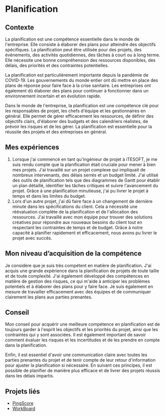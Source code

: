# Planification

## Contexte

La planification est une compétence essentielle dans le monde de l'entreprise. Elle consiste à élaborer des plans pour
atteindre des objectifs spécifiques. La planification peut être utilisée pour des projets, des événements, des activités
quotidiennes, des tâches à court ou à long terme. Elle nécessite une bonne compréhension des ressources disponibles, des
délais, des priorités et des contraintes potentielles.

La planification est particulièrement importante depuis la pandémie de COVID-19. Les gouvernements du monde entier
ont dû mettre en place des plans de réponse pour faire face à la crise sanitaire. Les entreprises ont également dû
élaborer des plans pour continuer à fonctionner dans un environnement incertain et en évolution rapide.

Dans le monde de l'entreprise, la planification est une compétence clé pour les responsables de projet, les chefs
d'équipe et les gestionnaires en général. Elle permet de gérer efficacement les ressources, de définir des objectifs
clairs, d'élaborer des budgets et des calendriers réalistes, de prévoir les risques et de les gérer. La planification
est essentielle pour la réussite des projets et des entreprises en général.

## Mes expériences

1. Lorsque j'ai commencé en tant qu'ingénieur de projet à iTESOFT, je me suis rendu compte que la planification était
   cruciale pour mener à bien mes projets. J'ai travaillé sur un projet complexe qui impliquait de nombreux
   intervenants, des délais serrés et un budget limité. J'ai utilisé des outils de planification tels que des diagrammes
   de Gantt pour établir un plan détaillé, identifier les tâches critiques et suivre l'avancement du projet. Grâce à une
   planification minutieuse, j'ai pu livrer le projet à temps et dans les limites du budget.
2. Lors d'un autre projet, j'ai dû faire face à un changement de dernière minute dans les spécifications du client. Cela
   a nécessité une réévaluation complète de la planification et de l'allocation des ressources. J'ai travaillé avec mon
   équipe pour trouver des solutions créatives pour répondre aux nouveaux besoins du client tout en respectant les
   contraintes de temps et de budget. Grâce à notre capacité à planifier rapidement et efficacement, nous avons pu
   livrer le projet avec succès.

## Mon niveau d’acquisition de la compétence

Je considère que je suis très compétent en matière de planification. J'ai acquis une grande expérience dans la
planification de projets de toute taille et de toute complexité. J'ai également développé des compétences en matière
de gestion des risques, ce qui m'aide à anticiper les problèmes potentiels et à élaborer des plans pour y faire face. Je
suis également en mesure de travailler efficacement avec des équipes et de communiquer clairement les plans aux parties
prenantes.

## Conseil

Mon conseil pour acquérir une meilleure compétence en planification est de toujours garder à l'esprit les objectifs et
les priorités du projet, ainsi que les contraintes qui y sont associées. Il est également important de savoir comment
évaluer les risques et les incertitudes et de les prendre en compte dans la planification.

Enfin, il est essentiel d'avoir une communication claire avec toutes les parties prenantes du projet et de tenir compte
de leur retour d'information pour ajuster la planification si nécessaire. En suivant ces principes, il est possible de
planifier de manière plus efficace et de livrer des projets réussis dans les délais impartis.

## Projets liés

- [PingScore](../../../mes-réalisations/pingscore)
- [WorkBoard](../../../mes-réalisations/workboard)
